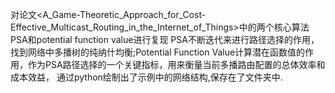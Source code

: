 对论文<A_Game-Theoretic_Approach_for_Cost-Effective_Multicast_Routing_in_the_Internet_of_Things>中的两个核心算法PSA和potential function value进行复现
PSA不断迭代来进行路径选择的作用，找到网络中多播树的纯纳什均衡;Potential Function Value计算潜在函数值的作用，作为PSA路径选择的一个关键指标，用来衡量当前多播路由配置的总体效率和成本效益，
通过python绘制出了示例中的网络结构,保存在了文件夹中.
